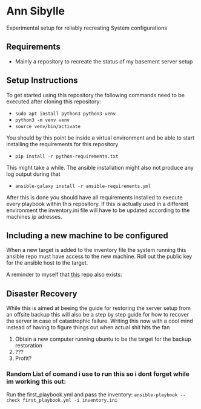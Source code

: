 # Ann Sibylle
Experimental setup for reliably recreating System configurations

## Requirements
 - Mainly a repository to recreate the status of my basement server setup

## Setup Instructions
To get started using this repository the following commands need to be executed after cloning this repository:
 - `sudo apt install python3 python3-venv`
 - `python3 -m venv venv`
 - `source venv/bin/activate`

You should by this point be inside a virtual environment and be able to start installing the requirements for this repository

 - `pip install -r python-requirements.txt`

This might take a while. The ansible installation might also not produce any log output during that

 - `ansible-galaxy install -r ansible-requirements.yml`

After this is done you should have all requirements installed to execute every playbook within this repository.
If this is actually used in a different environment the inventory.ini file will have to be updated according to the machines ip adresses.

## Including a new machine to be configured
When a new target is added to the inventory file the system running this ansible repo must have access to the new machine. Roll out the public key for the ansible host to the target.

A reminder to myself that [this](https://github.com/JBDCE/authorizedkeys) repo also exists:

## Disaster Recovery
While this is aimed at beeing the guide for restoring the server setup from an offsite backup this will also be a step by step guide for how to recover the server in case of catastrophic failure.
Writing this now with a cool mind instead of having to figure things out when actual shit hits the fan

1. Obtain a new computer running ubuntu to be the target for the backup restoration
2. ???
3. Profit?

### Random List of comand i use to run this so i dont forget while im working this out:
Run the first_playbook.yml and pass the inventory:
`ansible-playbook --check first_playbook.yml -i inventory.ini`
